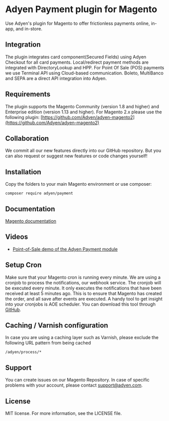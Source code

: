 # Adyen Payment plugin for Magento
Use Adyen's plugin for Magento to offer frictionless payments online, in-app, and in-store.

## Integration
The plugin integrates card component(Secured Fields) using Adyen Checkout for all card payments. Local/redirect payment methods are integrated with DirectoryLookup and HPP. For Point Of Sale (POS) payments we use Terminal API using Cloud-based communication. Boleto, MultiBanco and SEPA are a direct API integration into Adyen.

## Requirements
The plugin supports the Magento Community (version 1.8 and higher) and Enterprise edition (version 1.13 and higher). 
For Magento 2.x please use the following plugin: [https://github.com/Adyen/adyen-magento2](https://github.com/Adyen/adyen-magento2)

## Collaboration
We commit all our new features directly into our GitHub repository.
But you can also request or suggest new features or code changes yourself!


## Installation
Copy the folders to your main Magento environment or use composer:
```
composer require adyen/payment
```

## Documentation
[Magento documentation](https://docs.adyen.com/developers/plug-ins-and-partners/magento-1)

## Videos
* [Point-of-Sale demo of the Adyen Payment module](https://vimeo.com/128983014)

## Setup Cron
Make sure that your Magento cron is running every minute. We are using a cronjob to process the notifications, our webhook service. The cronjob will be executed every minute. It only executes the notifications that have been received at least 5 minutes ago. This is to ensure that Magento has created the order, and all save after events are executed. A handy tool to get insight into your cronjobs is AOE scheduler. You can download this tool through <a target="_blank" href="https://github.com/AOEpeople/Aoe_Scheduler/releases">GitHub</a>.

## Caching / Varnish configuration
In case you are using a caching layer such as Varnish, please exclude the following URL pattern from being cached
```
/adyen/process/*
```

## Support
You can create issues on our Magento Repository. In case of specific problems with your account, please contact <a href="mailto:support@adyen.com">support@adyen.com</a>.

## License
MIT license. For more information, see the LICENSE file.
